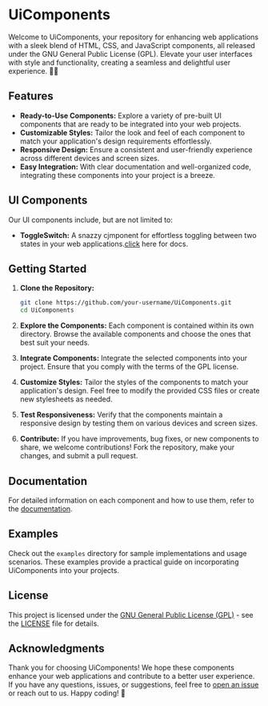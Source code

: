 # UiComponents

Welcome to UiComponents, your repository for enhancing web applications with a sleek blend of HTML, CSS, and JavaScript components, all released under the GNU General Public License (GPL). Elevate your user interfaces with style and functionality, creating a seamless and delightful user experience. 🚀✨

## Features

- **Ready-to-Use Components:** Explore a variety of pre-built UI components that are ready to be integrated into your web projects.
- **Customizable Styles:** Tailor the look and feel of each component to match your application's design requirements effortlessly.
- **Responsive Design:** Ensure a consistent and user-friendly experience across different devices and screen sizes.
- **Easy Integration:** With clear documentation and well-organized code, integrating these components into your project is a breeze.

## UI Components

Our UI components include, but are not limited to:

- **ToggleSwitch:** A snazzy cjmponent for effortless toggling between two states in your web applications.[click](docs/components/ToggleSwitch.md) here for docs.

## Getting Started

1. **Clone the Repository:**

   ```bash
   git clone https://github.com/your-username/UiComponents.git
   cd UiComponents
   ```

2. **Explore the Components:**
   Each component is contained within its own directory. Browse the available components and choose the ones that best suit your needs.

3. **Integrate Components:**
   Integrate the selected components into your project. Ensure that you comply with the terms of the GPL license.

4. **Customize Styles:**
   Tailor the styles of the components to match your application's design. Feel free to modify the provided CSS files or create new stylesheets as needed.

5. **Test Responsiveness:**
   Verify that the components maintain a responsive design by testing them on various devices and screen sizes.

6. **Contribute:**
   If you have improvements, bug fixes, or new components to share, we welcome contributions! Fork the repository, make your changes, and submit a pull request.

## Documentation

For detailed information on each component and how to use them, refer to the [documentation](docs/README.md).

## Examples

Check out the `examples` directory for sample implementations and usage scenarios. These examples provide a practical guide on incorporating UiComponents into your projects.

## License

This project is licensed under the [GNU General Public License (GPL)](LICENSE) - see the [LICENSE](LICENSE) file for details.

## Acknowledgments

Thank you for choosing UiComponents! We hope these components enhance your web applications and contribute to a better user experience. If you have any questions, issues, or suggestions, feel free to [open an issue](https://github.com/Srinath10X/UiComponents/issues) or reach out to us. Happy coding! 🌟
